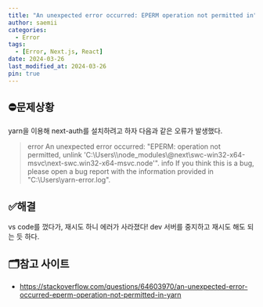 ```yaml
---
title: "An unexpected error occurred: EPERM operation not permitted in"
author: saemii
categories:
  - Error
tags:
  - [Error, Next.js, React]
date: 2024-03-26
last_modified_at: 2024-03-26
pin: true
---
```


## ⛔문제상황

yarn을 이용해 next-auth를 설치하려고 하자 다음과 같은 오류가 발생했다.

> error An unexpected error occurred: "EPERM: operation not permitted, unlink 'C:\\Users\\\\node_modules\\@next\\swc-win32-x64-msvc\\next-swc.win32-x64-msvc.node'". info If you think this is a bug, please open a bug report with the information provided in "C:\\Users\\yarn-error.log".

## ✅해결

vs code를 껐다가, 재시도 하니 에러가 사라졌다!
dev 서버를 중지하고 재시도 해도 되는 듯 하다.

## 🗂️참고 사이트

- <https://stackoverflow.com/questions/64603970/an-unexpected-error-occurred-eperm-operation-not-permitted-in-yarn>
